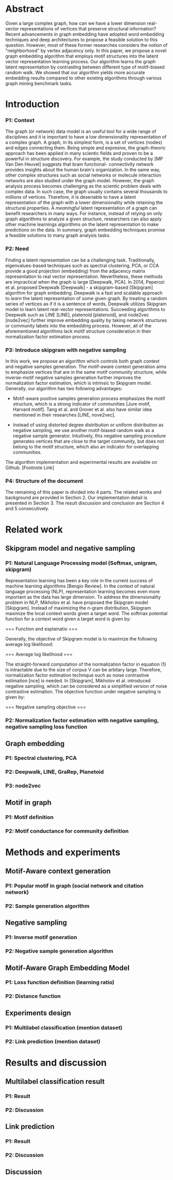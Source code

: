 # Abstract

Given a large complex graph, how can we have a lower dimension real-vector 
representations of vertices that preserve structural information? Recent 
advancements in graph embedding have adopted word embedding techniques 
and deep architectures to propose a feasible solution to this question. 
However, most of these former researches considers the notion of "neighborhood" 
by vertex adjacency only. In this paper, we propose a novel graph embedding 
algorithm that employs motif structures into the latent vector representation 
learning process. Our algorithm learns the graph latent representation by 
contrasting between different type of motif-biased random walk. We showed 
that our algorithm yields more accurate embedding results compared to 
other existing algorithms through various 
graph mining benchmark tasks.

# Introduction

### P1: Context

The graph (or network) data model is an useful tool for a wide 
range of disciplines and it is important to have a low dimensionality 
representation of a complex graph. A graph, in its simplest form, is a 
set of vertices (nodes) and edges connecting them. 
Being simple and expresive, the graph-theoric approach has been applied
in many scientic fields and proven to be a powerful in structure discovery. For
example, the study conducted by [MP Van Den Heuvel] suggests that brain functional-
connectivity network provides insights about the human brain's organization. In the
same way, other complex structures such as social networks or molecule interaction 
networks are also studied under the graph model. However, 
the graph analysis process becomes challenging as the scientic problem deals with
complex data. In such case, the graph usually contains several thousands to millions
of vertices. Therefore, it is deseriable to have a latent representation of the
graph with a lower dimensionality while retaining the structural properties.
A *meaningful* latent representation of a graph can benefit researchers
in many ways. For instance, instead of relying on only graph algorithms to analyze
a given structure, researchers can also apply other machine learnings algorithms on
the latent representation to make predictions on the data.
In summary, graph embedding techniques promise a feasible solutions to many graph analysis tasks.

### P2: Need

Finding a latent representation can be a challenging task.
Traditionally, eigenvalues-based techniques such as spectral clustering, PCA, or CCA
provide a good projection (embedding) from the adjacency matrix representation to real vector
representation. Nevertheless, these methods are impractical when the graph
is large [Deepwalk, PCA]. In 2014, Peperozi et al. proposed Deepwalk [Deepwalk] -
a skipgram-based [Skipgram] algorithm for graph embedding. Deepwalk is a fast and
scalable approach to *learn* the latent representation of some given graph. By treating
a random series of vertices as if it is a sentence of words, Deepwalk utilizes Skipgram model to
learn latent real-vector representations. Succeeding algorithms to Deepwalk such as LINE [LINE], 
platenoid [platenoid], and node2vec [node2vec] further improve embedding quality by 
taking network structures or community labels into the embedding process. However,
all of the aforementioned algorithms lack motif structure consideration in their
normalization factor estimation process.

### P3: Introduce skipgram with negative sampling

In this work, we propose an algorithm which controls both graph context and
negative samples generation. The motif-aware context generation aims to emphasize
vertices that are in the same motif community structure, while inverse-motif negative
samples generation further improves the normalization factor estimation, which is
intrinsic to Skipgram model. Generally, our algorithm has two following advantages:

- Motif-aware positive samples generation process emphasizes the motif structure, which
is a strong indicator of communities [Jure motif, Harvard motif]. Tang et al. and Grover et al. also
have similar idea mentioned in their researches [LINE, nove2vec].

- Instead of using distorted degree distribution or uniform distribution as negative
sampling, we use another motif-biased random walk as a negative sample generator. Intuitively,
this negative sampling procedure generates vertices that are close to the target community,
but does not belong to the motif structure, which also an indicator for overlapping communities.

The algorithm implementation and experimental results are available on Github. [Footnote Link]

### P4: Structure of the document

The remaining of this paper is divided into 4 parts. The related works and background
are provided in Section 2. Our implementation detail is presented 
in Section 3. The result discussion and conclusion are Section 4 and 5 consecutively.

# Related work

## Skipgram model and negative sampling

### P1: Natural Language Processing model (Softmax, unigram, skipgram)

Representation learning has been a key role in the current success of machine learning
algorithms [Bengio Review]. In the context of natural language processing (NLP), representation
learning becomes even more important as the data has large dimension. To address the dimensionality 
problem in NLP, Mikholov et al. have proposed the Skipgram model [Skipgram]. Instead of maximizing
the n-gram distribution, Skipgram maximize the local context words given a target word. The 
softmax potential function for a context word given a target word is given by:

=== Function and explainatio ===

Generally, the objective of Skipgram model is to maximize the following average log likelihood:

=== Average log likelihood ===

The straight-forward computation of the normalization factor in equation (1) is intractable
due to the size of corpus V can be arbitary large. Therefore, normalization factor estimation
technique such as noise contrastive estimation [nce] is needed. In [Skipgram], Mikholov et al.
introduced negative sampling, which can be considered as a simplified version of noise contrastive
estimation. The objective function under negative sampling is given by:

=== Negative sampling objective ===


### P2: Normalization factor estimation with negative sampling, negative sampling loss function

## Graph embedding

### P1: Spectral clustering, PCA

### P2: Deepwalk, LINE, GraRep, Planetoid

### P3: node2vec

## Motif in graph

### P1: Motif definition

### P2: Motif conductance for community definition

# Methods and experiments

## Motif-Aware context generation 

### P1: Popular motif in graph (social network and citation network)

### P2: Sample generation algorithm

## Negative sampling

### P1: Inverse motif generation

### P2: Negative sample generation algorithm

## Motif-Aware Graph Embedding Model

### P1: Loss function definition (learning ratio)

### P2: Distance function

## Experiments design

### P1: Multilabel classification (mention dataset)

### P2: Link prediction (mention dataset)

# Results and discussion

## Multilabel classification result

### P1: Result

### P2: Discussion

## Link prediction

### P1: Result

### P2: Discussion

## Discussion
